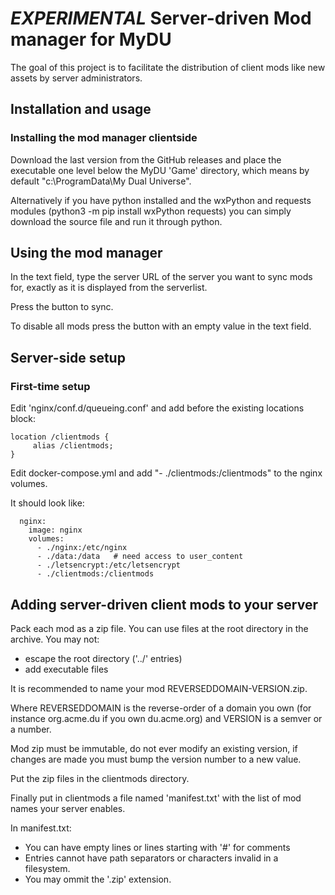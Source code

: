 # *EXPERIMENTAL* Server-driven Mod manager for MyDU

The goal of this project is to facilitate the distribution of client mods
like new assets by server administrators.


## Installation and usage

### Installing the mod manager clientside

Download the last version from the GitHub releases and place the executable
one level below the MyDU 'Game' directory, which means by default
"c:\ProgramData\My Dual Universe".

Alternatively if you have python installed and the wxPython and requests modules
(python3 -m pip install wxPython requests)
you can simply download the source file and run it through python.


## Using the mod manager

In the text field, type the server URL of the server you want to sync mods for,
exactly as it is displayed from the serverlist.

Press the button to sync.

To disable all mods press the button with an empty value in the text field.

## Server-side setup

### First-time setup

Edit 'nginx/conf.d/queueing.conf' and add before the existing locations block:

    location /clientmods {
         alias /clientmods;
    }

Edit docker-compose.yml and add "- ./clientmods:/clientmods" to the nginx volumes.

It should look like:

      nginx:
        image: nginx
        volumes:
          - ./nginx:/etc/nginx 
          - ./data:/data   # need access to user_content
          - ./letsencrypt:/etc/letsencrypt 
          - ./clientmods:/clientmods

## Adding server-driven client mods to your server

Pack each mod as a zip file. You can use files at the root directory in the archive.
You may not:
  - escape the root directory ('../' entries)
  - add executable files

It is recommended to name your mod REVERSEDDOMAIN-VERSION.zip.

Where REVERSEDDOMAIN is the reverse-order of a domain you own (for instance
org.acme.du if you own du.acme.org) and VERSION is a semver or a number.

Mod zip must be immutable, do not ever modify an existing version, if changes are
made you must bump the version number to a new value.

Put the zip files in the clientmods directory.

Finally put in clientmods a file named 'manifest.txt' with the list of mod names
your server enables.

In manifest.txt:

- You can have empty lines or lines starting with '#' for comments
- Entries cannot have path separators or characters invalid in a filesystem.
- You may ommit the '.zip' extension.

